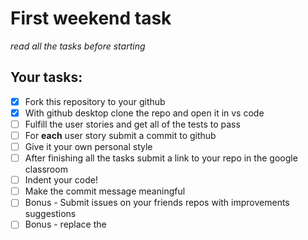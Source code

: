 # First weekend task

_read all the tasks before starting_

## Your tasks:

- [x] Fork this repository to your github
- [x] With github desktop clone the repo and open it in vs code
- [ ] Fulfill the user stories and get all of the tests to pass
- [ ] For <strong>each</strong> user story submit a commit to github
- [ ] Give it your own personal style
- [ ] After finishing all the tasks submit a link to your repo in the google classroom
- [ ] Indent your code!
- [ ] Make the commit message meaningful
- [ ] Bonus - Submit issues on your friends repos with improvements suggestions
- [ ] Bonus - replace the <script> tag with local version of the tests files instead of the url vesrion provided
- [ ] Bonus - deploy your project to github pages
- [ ] Bonus - add local img to your repo and add it to your website

Use HTML and CSS to complete this project. Happy coding!

x User Story #1: I can see a main element with a corresponding id="main-doc", which contains the page's main content (technical documentation).

x User Story #2: Within the #main-doc element, I can see several section elements, each with a class of main-section. There should be a minimum of 5.

x User Story #3: The first element within each .main-section should be a header element which contains text that describes the topic of that section.

x User Story #4: Each section element with the class of main-section should also have an id that corresponds with the text of each header contained within it. Any spaces should be replaced with underscores (e.g. The section that contains the header "JavaScript and Java" should have a corresponding id="JavaScript_and_Java").

x User Story #5: The .main-section elements should contain at least 10 p elements total (not each).

x User Story #6: The .main-section elements should contain at least 5 code elements total (not each).

x User Story #7: The .main-section elements should contain at least 5 li items total (not each).

x User Story #8: I can see a nav element with a corresponding id="navbar".

x User Story #9: The navbar element should contain one header element which contains text that describes the topic of the technical documentation.

User Story #10: Additionally, the navbar should contain link (a) elements with the class of nav-link. There should be one for every element with the class main-section.

User Story #11: The header element in the navbar must come before any link (a) elements in the navbar.

User Story #12: Each element with the class of nav-link should contain text that corresponds to the header text within each section (e.g. if you have a "Hello world" section/header, your navbar should have an element which contains the text "Hello world").

User Story #13: When I click on a navbar element, the page should navigate to the corresponding section of the main-doc element (e.g. If I click on a nav-link element that contains the text "Hello world", the page navigates to a section element that has that id and contains the corresponding header.

User Story #14: On regular sized devices (laptops, desktops), the element with id="navbar" should be shown on the left side of the screen and should always be visible to the user.

User Story #15: My Technical Documentation page should use at least one media query.
